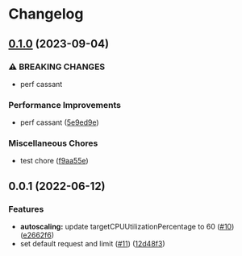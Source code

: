 # Changelog

## [0.1.0](https://github.com/jycamier/helm-auto-release-test/compare/base-chart-3-v0.0.1...base-chart-3-v0.1.0) (2023-09-04)


### ⚠ BREAKING CHANGES

* perf cassant

### Performance Improvements

* perf cassant ([5e9ed9e](https://github.com/jycamier/helm-auto-release-test/commit/5e9ed9e512cd5cb0b282380409a5e3e28f77d36e))


### Miscellaneous Chores

* test chore ([f9aa55e](https://github.com/jycamier/helm-auto-release-test/commit/f9aa55e351f90123312317436b896b5837510c47))

## 0.0.1 (2022-06-12)


### Features

* **autoscaling:** update targetCPUUtilizationPercentage to 60 ([#10](https://github.com/jycamier/helm-auto-release-test/issues/10)) ([e2662f6](https://github.com/jycamier/helm-auto-release-test/commit/e2662f6d5efdf54a17e39fababe93de9022bf732))
* set default request and limit ([#11](https://github.com/jycamier/helm-auto-release-test/issues/11)) ([12d48f3](https://github.com/jycamier/helm-auto-release-test/commit/12d48f33090daeac9195c24974354d688be9d1df))
